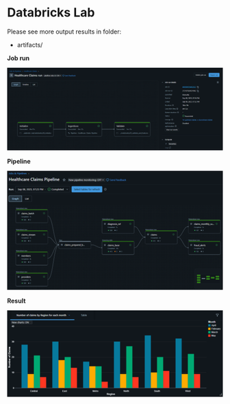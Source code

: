 ﻿# Databricks Lab

Please see more output results in folder:

- artifacts/

**Job run**

![Job](job_run_artifact.png)


**Pipeline**

![Job](pipeline_run_artifact.png)

**Result**

![result](visualization.png)
